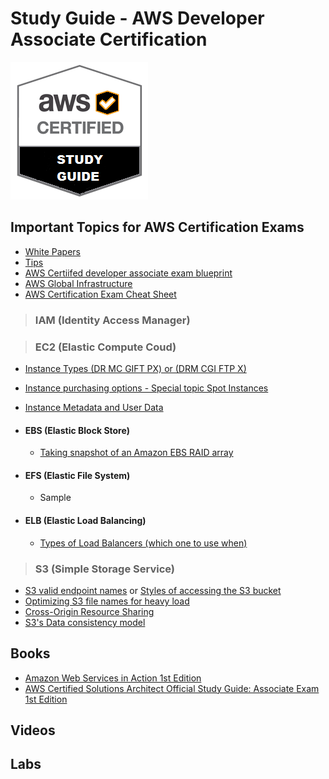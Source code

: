 
# Study Guide - AWS Developer Associate Certification

[img1]: StudyGuideAWS.png "devcert"
![Developer Associate Logo][img1]

## Important Topics for AWS Certification Exams

* [White Papers](https://aws.amazon.com/whitepapers/)
* [Tips](https://read.acloud.guru/what-you-need-to-get-aws-certified-5937e613b10f)
* [AWS Certiifed developer associate exam blueprint](https://d0.awsstatic.com/training-and-certification/docs-dev-associate/AWS_certified_developer_associate_blueprint.pdf)
* [AWS Global Infrastructure](https://aws.amazon.com/about-aws/global-infrastructure/)
* [AWS Certification Exam Cheat Sheet](http://jayendrapatil.com/tag/cheat-sheet/)

> ### IAM (Identity Access Manager)

> ### EC2 (Elastic Compute Coud)

* [Instance Types (DR MC GIFT PX) or (DRM CGI FTP X)](http://docs.aws.amazon.com/AWSEC2/latest/UserGuide/instance-types.html?shortFooter=true)
* [Instance purchasing options - Special topic Spot Instances](http://docs.aws.amazon.com/AWSEC2/latest/UserGuide/instance-purchasing-options.html?shortFooter=true)
* [Instance Metadata and User Data](http://docs.aws.amazon.com/AWSEC2/latest/UserGuide/ec2-instance-metadata.html)

* #### EBS (Elastic Block Store)
    * [Taking snapshot of an Amazon EBS RAID array](https://aws.amazon.com/premiumsupport/knowledge-center/snapshot-ebs-raid-array/)
* #### EFS (Elastic File System)
    * Sample
* #### ELB (Elastic Load Balancing)
    * [Types of Load Balancers (which one to use when)](https://aws.amazon.com/elasticloadbalancing/faqs/)

> ### S3 (Simple Storage Service)

* [S3 valid endpoint names](http://docs.aws.amazon.com/general/latest/gr/rande.html#s3_region) or [Styles of accessing the S3 bucket](http://docs.aws.amazon.com/AmazonS3/latest/dev/UsingBucket.html#access-bucket-intro)
* [Optimizing S3 file names for heavy load](http://docs.aws.amazon.com/AmazonS3/latest/dev/request-rate-perf-considerations.html)
* [Cross-Origin Resource Sharing](http://docs.aws.amazon.com/AmazonS3/latest/dev/cors.html)
* [S3's Data consistency model](http://jayendrapatil.com/aws-s3-data-consistency-model/)


## Books

* [Amazon Web Services in Action 1st Edition](https://www.amazon.com/Amazon-Services-Action-Andreas-Wittig/dp/1617292885/ref=sr_1_4?s=books&ie=UTF8&qid=1506368843&sr=1-4&keywords=aws+developer+associate)
* [AWS Certified Solutions Architect Official Study Guide: Associate Exam 1st Edition](https://www.amazon.com/Certified-Solutions-Architect-Official-Study/dp/1119138558/)

## Videos

## Labs



```python

```
